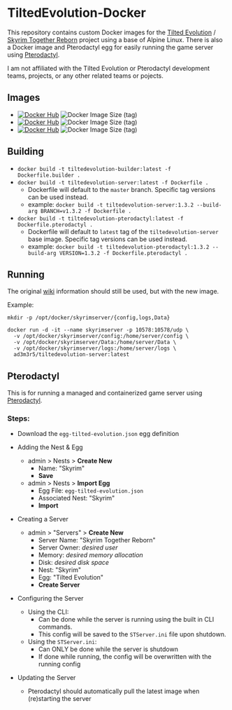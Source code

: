 # TiltedEvolution-Docker
This repository contains custom Docker images for the [Tilted Evolution](https://github.com/tiltedphoques/TiltedEvolution) / [Skyrim Together Reborn](https://skyrim-together.com/) project using a base of Alpine Linux. There is also a Docker image and Pterodactyl egg for easily running the game server using [Pterodactyl](https://pterodactyl.io/).

I am not affiliated with the Tilted Evolution or Pterodactyl development teams, projects, or any other related teams or pojects.

## Images
* [![Docker Hub](https://img.shields.io/badge/DockerHub-builder-blue?logo=docker&style=plastic)](https://hub.docker.com/r/ad3m3r5/tiltedevolution-builder) ![Docker Image Size (tag)](https://img.shields.io/docker/image-size/ad3m3r5/tiltedevolution-builder/latest?logo=docker&style=plastic)
* [![Docker Hub](https://img.shields.io/badge/DockerHub-server-blue?logo=docker&style=plastic)](https://hub.docker.com/r/ad3m3r5/tiltedevolution-server) ![Docker Image Size (tag)](https://img.shields.io/docker/image-size/ad3m3r5/tiltedevolution-server/latest?logo=docker&style=plastic)
* [![Docker Hub](https://img.shields.io/badge/DockerHub-pterodactyl-blue?logo=docker&style=plastic)](https://hub.docker.com/r/ad3m3r5/tiltedevolution-pterodactyl) ![Docker Image Size (tag)](https://img.shields.io/docker/image-size/ad3m3r5/tiltedevolution-pterodactyl/latest?logo=docker&style=plastic)

## Building
  * `docker build -t tiltedevolution-builder:latest -f Dockerfile.builder .`
  * `docker build -t tiltedevolution-server:latest -f Dockerfile .`
    * Dockerfile will default to the `master` branch. Specific tag versions can be used instead.
    * example: `docker build -t tiltedevolution-server:1.3.2 --build-arg BRANCH=v1.3.2 -f Dockerfile .`
  * `docker build -t tiltedevolution-pterodactyl:latest -f Dockerfile.pterodactyl .`
    * Dockerfile will default to `latest` tag of the `tiltedevolution-server` base image. Specific tag versions can be used instead.
    * example: `docker build -t tiltedevolution-pterodactyl:1.3.2 --build-arg VERSION=1.3.2 -f Dockerfile.pterodactyl .`


## Running
The original [wiki](https://wiki.tiltedphoques.com/tilted-online/guides/server-guide/linux-setup/docker-setup) information should still be used, but with the new image.

Example:
```
mkdir -p /opt/docker/skyrimserver/{config,logs,Data}

docker run -d -it --name skyrimserver -p 10578:10578/udp \
  -v /opt/docker/skyrimserver/config:/home/server/config \
  -v /opt/docker/skyrimserver/Data:/home/server/Data \
  -v /opt/docker/skyrimserver/logs:/home/server/logs \
  ad3m3r5/tiltedevolution-server:latest
```

## Pterodactyl
This is for running a managed and containerized game server using [Pterodactyl](https://pterodactyl.io/).

### Steps:
* Download the `egg-tilted-evolution.json` egg definition

* Adding the Nest & Egg
  * admin > Nests > **Create New**
    * Name: "Skyrim"
    * **Save**
  * admin > Nests > **Import Egg**
    * Egg File: `egg-tilted-evolution.json`
    * Associated Nest: "Skyrim"
    * **Import**

* Creating a Server
  * admin > "Servers" > **Create New**
    * Server Name: "Skyrim Together Reborn"
    * Server Owner: *desired user*
    * Memory: *desired memory allocation*
    * Disk: *desired disk space*
    * Nest: "Skyrim"
    * Egg: "Tilted Evolution"
    * **Create Server**

* Configuring the Server
  * Using the CLI:
    * Can be done while the server is running using the built in CLI commands.
    * This config will be saved to the `STServer.ini` file upon shutdown.
  * Using the `STServer.ini`:
    * Can ONLY be done while the server is shutdown
    * If done while running, the config will be overwritten with the running config

* Updating the Server
  * Pterodactyl should automatically pull the latest image when (re)starting the server
